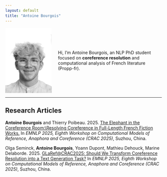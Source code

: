 ```yaml
---
layout: default
title: "Antoine Bourgois"
---
```


<div style="display:flex; align-items:center;">
  <img src="assets/img/profile.jpg" alt="Profile" style="width:150px; margin-right:20px;">
  <p>
    Hi, I’m Antoine Bourgois, an NLP PhD student focused on <strong>coreference resolution</strong> and computational analysis of French literature (Propp-fr).
  </p>
</div>

---

## Research Articles
**Antoine Bourgois** and Thierry Poibeau.
2025.
[The Elephant in the Coreference Room:\\Resolving Coreference in Full-Length French Fiction Works.](articles/2025_CRAC_CoreferenceInFrenchNovels.pdf)
In *EMNLP 2025, Eighth Workshop on Computational Models of Reference, Anaphora and Coreference (CRAC 2025)*, Suzhou, China.

Olga Seminck, **Antoine Bourgois**, Yoann Dupont, Mathieu Dehouck, Marine Delaborde.
2025.
[GLaRef@CRAC2025: Should We Transform Coreference Resolution into a Text Generation Task?](articles/2025_CRAC_SharedTask.pdf)
In *EMNLP 2025, Eighth Workshop on Computational Models of Reference, Anaphora and Coreference (CRAC 2025)*, Suzhou, China.
